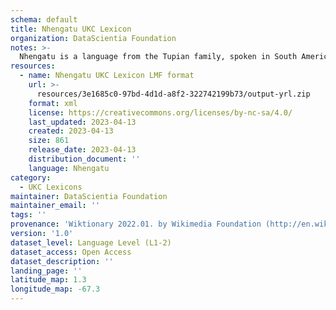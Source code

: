 ```yaml
---
schema: default
title: Nhengatu UKC Lexicon
organization: DataScientia Foundation
notes: >-
  Nhengatu is a language from the Tupian family, spoken in South America. The UKC Lexicon of Nhengatu is represented as a lexico-semantic network. It consists of words, word senses, synsets, as well as sense-level and synset-level relationships.
resources:
  - name: Nhengatu UKC Lexicon LMF format
    url: >-
      resources/3e1685c0-97bd-4d1d-a8f2-322742199b73/output-yrl.zip
    format: xml
    license: https://creativecommons.org/licenses/by-nc-sa/4.0/
    last_updated: 2023-04-13
    created: 2023-04-13
    size: 861
    release_date: 2023-04-13
    distribution_document: ''
    language: Nhengatu
category:
  - UKC Lexicons
maintainer: DataScientia Foundation
maintainer_email: ''
tags: ''
provenance: 'Wiktionary 2022.01. by Wikimedia Foundation (http://en.wiktionary.org); Princeton WordNet 2.1 by Princeton University (https://wordnet.princeton.edu)'
version: '1.0'
dataset_level: Language Level (L1-2)
dataset_access: Open Access
dataset_description: ''
landing_page: ''
latitude_map: 1.3
longitude_map: -67.3
---
```

